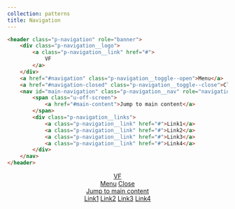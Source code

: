 ```yaml
---
collection: patterns
title: Navigation
---
```


```html
<header class="p-navigation" role="banner">
    <div class="p-navigation__logo">
        <a class="p-navigation__link" href="#">
            VF
        </a>
    </div>
    <a href="#navigation" class="p-navigation__toggle--open">Menu</a>
    <a href="#navigation-closed" class="p-navigation__toggle--close">Close</a>
    <nav id="main-navigation" class="p-navigation__nav" role="navigation">
        <span class="u-off-screen">
            <a href="#main-content">Jump to main content</a>
        </span>
        <div class="p-navigation__links">
            <a class="p-navigation__link" href="#">Link1</a>
            <a class="p-navigation__link" href="#">Link2</a>
            <a class="p-navigation__link" href="#">Link3</a>
            <a class="p-navigation__link" href="#">Link4</a>
        </div>
    </nav>
</header>
```

<header id="navigation" class="p-navigation" role="banner">
    <div class="p-navigation__logo">
        <a class="p-navigation__link" href="#">
            VF
        </a>
    </div>
    <a href="#navigation" class="p-navigation__toggle--open">Menu</a>
    <a href="#navigation-closed" class="p-navigation__toggle--close">Close</a>
    <nav class="p-navigation__nav" role="navigation">
        <span class="u-off-screen">
            <a href="#main-content">Jump to main content</a>
        </span>
        <div class="p-navigation__links">
            <a class="p-navigation__link" href="#">Link1</a>
            <a class="p-navigation__link" href="#">Link2</a>
            <a class="p-navigation__link" href="#">Link3</a>
            <a class="p-navigation__link" href="#">Link4</a>
        </div>
    </nav>
</header>

